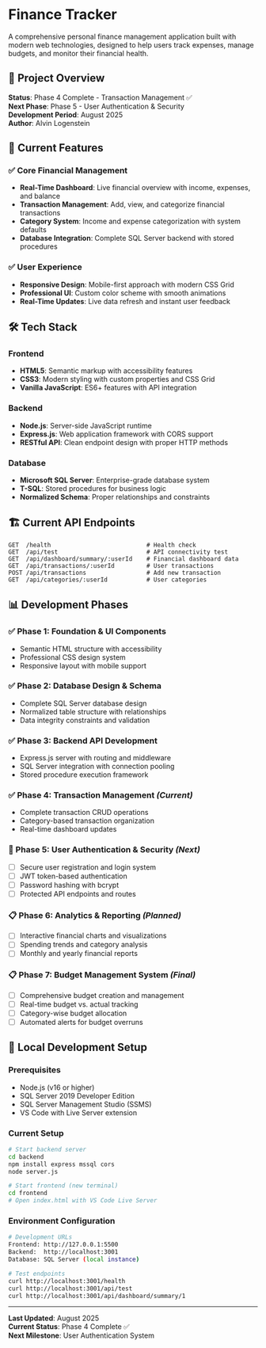 # Finance Tracker

A comprehensive personal finance management application built with modern web technologies, designed to help users track expenses, manage budgets, and monitor their financial health.

## 🎯 Project Overview

**Status**: Phase 4 Complete - Transaction Management ✅  
**Next Phase**: Phase 5 - User Authentication & Security  
**Development Period**: August 2025  
**Author**: Alvin Logenstein  

## 🚀 Current Features

### ✅ **Core Financial Management**
- **Real-Time Dashboard**: Live financial overview with income, expenses, and balance
- **Transaction Management**: Add, view, and categorize financial transactions
- **Category System**: Income and expense categorization with system defaults
- **Database Integration**: Complete SQL Server backend with stored procedures

### ✅ **User Experience**
- **Responsive Design**: Mobile-first approach with modern CSS Grid
- **Professional UI**: Custom color scheme with smooth animations
- **Real-Time Updates**: Live data refresh and instant user feedback

## 🛠️ Tech Stack

### **Frontend**
- **HTML5**: Semantic markup with accessibility features
- **CSS3**: Modern styling with custom properties and CSS Grid
- **Vanilla JavaScript**: ES6+ features with API integration

### **Backend**
- **Node.js**: Server-side JavaScript runtime
- **Express.js**: Web application framework with CORS support
- **RESTful API**: Clean endpoint design with proper HTTP methods

### **Database**
- **Microsoft SQL Server**: Enterprise-grade database system
- **T-SQL**: Stored procedures for business logic
- **Normalized Schema**: Proper relationships and constraints

## 🏗️ Current API Endpoints

```
GET  /health                           # Health check
GET  /api/test                         # API connectivity test
GET  /api/dashboard/summary/:userId    # Financial dashboard data
GET  /api/transactions/:userId         # User transactions
POST /api/transactions                 # Add new transaction
GET  /api/categories/:userId           # User categories
```

## 📊 Development Phases

### **✅ Phase 1: Foundation & UI Components** 
- Semantic HTML structure with accessibility
- Professional CSS design system
- Responsive layout with mobile support

### **✅ Phase 2: Database Design & Schema**
- Complete SQL Server database design
- Normalized table structure with relationships
- Data integrity constraints and validation

### **✅ Phase 3: Backend API Development**
- Express.js server with routing and middleware
- SQL Server integration with connection pooling
- Stored procedure execution framework

### **✅ Phase 4: Transaction Management** *(Current)*
- Complete transaction CRUD operations
- Category-based transaction organization
- Real-time dashboard updates

### **🔄 Phase 5: User Authentication & Security** *(Next)*
- [ ] Secure user registration and login system
- [ ] JWT token-based authentication
- [ ] Password hashing with bcrypt
- [ ] Protected API endpoints and routes

### **📋 Phase 6: Analytics & Reporting** *(Planned)*
- [ ] Interactive financial charts and visualizations
- [ ] Spending trends and category analysis
- [ ] Monthly and yearly financial reports

### **📋 Phase 7: Budget Management System** *(Final)*
- [ ] Comprehensive budget creation and management
- [ ] Real-time budget vs. actual tracking
- [ ] Category-wise budget allocation
- [ ] Automated alerts for budget overruns

## 🔧 Local Development Setup

### **Prerequisites**
- Node.js (v16 or higher)
- SQL Server 2019 Developer Edition
- SQL Server Management Studio (SSMS)
- VS Code with Live Server extension

### **Current Setup**
```bash
# Start backend server
cd backend
npm install express mssql cors
node server.js

# Start frontend (new terminal)
cd frontend
# Open index.html with VS Code Live Server
```

### **Environment Configuration**
```bash
# Development URLs
Frontend: http://127.0.0.1:5500
Backend:  http://localhost:3001
Database: SQL Server (local instance)

# Test endpoints
curl http://localhost:3001/health
curl http://localhost:3001/api/test
curl http://localhost:3001/api/dashboard/summary/1
```

---

**Last Updated**: August 2025  
**Current Status**: Phase 4 Complete ✅  
**Next Milestone**: User Authentication System